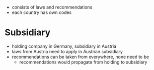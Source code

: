 - consists of laws and recommendations
- each country has own codes

# Subsidiary 
- holding company in Germany, subsidiary in Austria
- laws from Austria need to apply in Austrian subsidiary
- recommendations can be taken from everywhere, none need to be
	- recommendations would propagate from holding to subsidiary